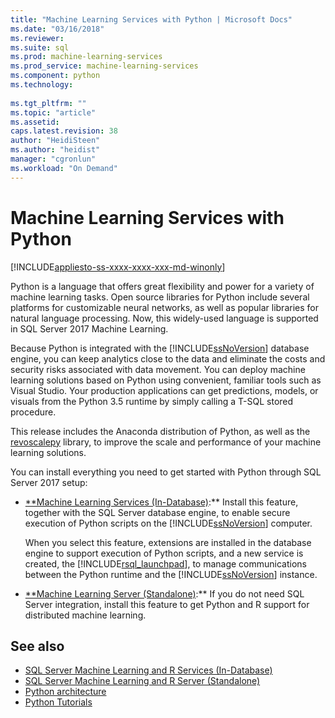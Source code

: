```yaml
---
title: "Machine Learning Services with Python | Microsoft Docs"
ms.date: "03/16/2018"
ms.reviewer: 
ms.suite: sql
ms.prod: machine-learning-services
ms.prod_service: machine-learning-services
ms.component: python
ms.technology: 
  
ms.tgt_pltfrm: ""
ms.topic: "article"
ms.assetid: 
caps.latest.revision: 38
author: "HeidiSteen"
ms.author: "heidist"
manager: "cgronlun"
ms.workload: "On Demand"
---
```

# Machine Learning Services with Python
[!INCLUDE[appliesto-ss-xxxx-xxxx-xxx-md-winonly](../../includes/appliesto-ss-xxxx-xxxx-xxx-md-winonly.md)]

Python is a language that offers great flexibility and power for a variety of machine learning tasks. Open source libraries for Python include several platforms for customizable neural networks, as well as popular libraries for natural language processing. Now, this widely-used language is supported in SQL Server 2017 Machine Learning.

Because Python is integrated with the [!INCLUDE[ssNoVersion](../../includes/ssnoversion-md.md)] database engine, you can keep analytics close to the data and eliminate the costs and security risks associated with data movement.  You can deploy machine learning solutions based on Python using convenient, familiar tools such as Visual Studio. Your production applications can get predictions, models, or visuals from the Python 3.5 runtime by simply calling a T-SQL stored procedure.

This release includes the Anaconda distribution of Python, as well as the [revoscalepy](../python/what-is-revoscalepy.md) library, to improve the scale and performance of your machine learning solutions.

You can install everything you need to get started with Python through SQL Server 2017 setup:

+ [**Machine Learning Services (In-Database)](../install/sql-machine-learning-services-windows-install.md):** Install this feature, together with the SQL Server database engine, to enable secure execution of Python scripts on the [!INCLUDE[ssNoVersion](../../includes/ssnoversion-md.md)] computer.
  
     When you select this feature, extensions are installed in the database engine to support execution of Python scripts, and a new service is created, the [!INCLUDE[rsql_launchpad](../../includes/rsql-launchpad-md.md)], to manage communications between the Python runtime and the [!INCLUDE[ssNoVersion](../../includes/ssnoversion-md.md)] instance.

+ [**Machine Learning Server (Standalone)](../install/sql-machine-learning-standalone-windows-install.md):** If you do not need SQL Server integration, install this feature to get Python and R support for distributed machine learning.

## See also

+ [SQL Server Machine Learning and R Services (In-Database)](../r/sql-server-r-services.md)
+ [SQL Server Machine Learning and R Server (Standalone)](../r/r-server-standalone.md)
+ [Python architecture](architecture-overview-sql-server-python.md)
+ [Python Tutorials](../tutorials/sql-server-python-tutorials.md)
